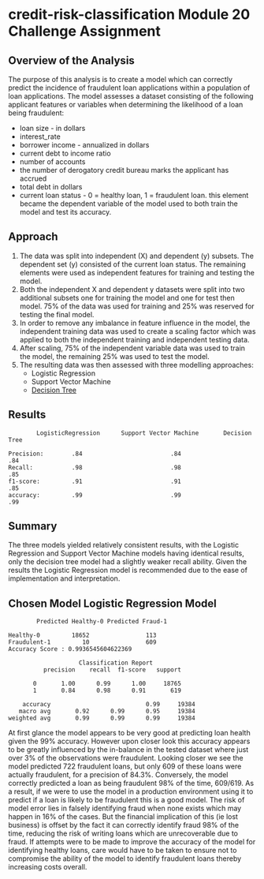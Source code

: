 # credit-risk-classification Module 20 Challenge Assignment

## Overview of the Analysis
The purpose of this analysis is to create a model which can correctly predict the incidence of fraudulent loan applications within a population of loan applications.  The model assesses a dataset consisting of the following applicant features or variables when determining the likelihood of a loan being fraudulent:  
- loan size - in dollars
- interest_rate 
- borrower income - annualized in dollars
- current debt to income ratio
- number of accounts 
- the number of derogatory credit bureau marks the applicant has accrued
- total debt in dollars
- current loan status - 0 = healthy loan, 1 = fraudulent loan. this element became the dependent variable of the model used to both train the model and test its accuracy.

## Approach
1. The data was split into independent (X) and dependent (y) subsets.  The dependent set (y) consisted of the current loan status.  The remaining elements were used as independent features for training and testing the model.  
2. Both the independent X and dependent y datasets were split into two additional subsets one for training the model and one for test then model. 75% of the data was used for training and 25% was reserved for testing the final model.
3. In order to remove any imbalance in feature influence in the model, the independent training data was used to create a scaling factor which was applied to both the independent training and independent testing data.
4. After scaling, 75% of the independent variable data was used to train the model, the remaining 25% was used to test the model.
5. The resulting data was then assessed with three modelling approaches:
   - Logistic Regression
   - Support Vector Machine
   - [Decision Tree](https://github.com/john-a-ellis/credit-risk-classification/blob/main/Resources/loans_tree.png)
  

## Results
            LogisticRegression      Support Vector Machine       Decision Tree
`Precision:        .84                         .84                     .84`  
`Recall:           .98                         .98                     .85`  
`f1-score:         .91                         .91                     .85`  
`accuracy:         .99                         .99                     .99`  

                    


## Summary
The three models yielded relatively consistent results, with the Logistic Regression and Support Vector Machine models having identical results, only the decision tree model had a slightly weaker recall ability. Given the results the Logistic Regression model is recommended due to the ease of implementation and interpretation.

## Chosen Model Logistic Regression Model
        	Predicted Healthy-0	Predicted Fraud-1
`Healthy-0	       18652	            113`  
`Fraudulent-1	      10	            609`      
`Accuracy Score : 0.9936545604622369`  

                        Classification Report
              precision    recall  f1-score   support

           0       1.00      0.99      1.00     18765
           1       0.84      0.98      0.91       619

`    accuracy                           0.99     19384`  
`   macro avg       0.92      0.99      0.95     19384`  
`weighted avg       0.99      0.99      0.99     19384`  

At first glance the model appears to be very good at predicting loan health given the 99% accuracy.  However upon closer look this accuracy appears to be greatly influenced by the in-balance in the tested dataset where just over 3% of the observations were fraudulent.  Looking closer we see the model predicted 722 fraudulent loans, but only 609 of these loans were actually fraudulent, for a precision of 84.3%.  Conversely, the model correctly predicted a loan as being fraudulent 98% of the time, 609/619. As a result, if we were to use the model in a production environment using it to predict if a loan is likely to be fraudulent this is a good model.  The risk of model error lies in falsely identifying fraud when none exists which may happen in 16% of the cases.  But the financial implication of this (ie lost business) is offset by the fact it can correctly identify fraud 98% of the time, reducing the risk of writing loans which are unrecoverable due to fraud.  If attempts were to be made to improve the accuracy of the model for identifying healthy loans, care would have to be taken to ensure not to compromise the ability of the model to identify fraudulent loans thereby increasing costs overall. 
